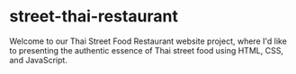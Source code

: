 # street-thai-restaurant
Welcome to our Thai Street Food Restaurant website project, where I'd like to presenting the authentic essence of Thai street food using HTML, CSS, and JavaScript.
